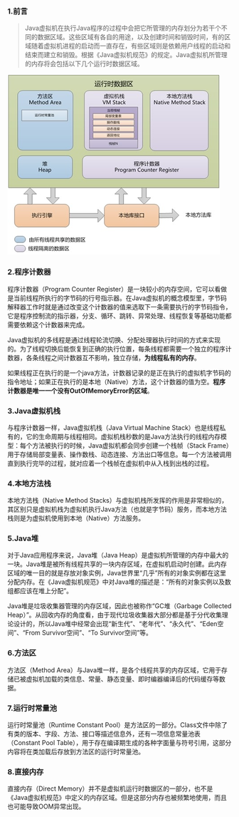

### 1.前言

> Java虚拟机在执行Java程序的过程中会把它所管理的内存划分为若干个不同的数据区域。这些区域有各自的用途，以及创建时间和销毁时间，有的区域随着虚拟机进程的启动而一直存在，有些区域则是依赖用户线程的启动和结束而建立和销毁。根据《Java虚拟机规范》的规定。Java虚拟机所管理的内存将会包括以下几个运行时数据区域。

![avatar](../pictures/jvm.png)

### 2.程序计数器

  程序计数器（Program Counter Register）是一块较小的内存空间，它可以看做是当前线程所执行的字节码的行号指示器。在Java虚拟机的概念模型里，字节码解释器工作时就是通过改变这个计数器的值来选取下一条需要执行的字节码指令，它是程序控制流的指示器，分支、循环、跳转、异常处理、线程恢复等基础功能都需要依赖这个计数器来完成。

  Java虚拟机的多线程是通过线程轮流切换、分配处理器执行时间的方式来实现的。为了线程切换后能恢复到正确的执行位置，每条线程都需要一个独立的程序计数器，各条线程之间计数器互不影响，独立存储，**为线程私有的内存**。

  如果线程正在执行的是一个java方法，计数器记录的是正在执行的虚拟机字节码的指令地址；如果正在执行的是本地（Native）方法，这个计数器的值为空。**程序计数器是唯一一个没有OutOfMemoryError的区域**。

### 3.Java虚拟机栈 

  与程序计数器一样，Java虚拟机栈（Java Virtual Machine Stack）也是线程私有的，它的生命周期与线程相同。虚拟机栈秒数的是Java方法执行的线程内存模型：每个方法被执行的时候，Java虚拟机都会同步创建一个栈帧（Stack Frame）用于存储局部变量表、操作数栈、动态连接、方法出口等信息。每一个方法被调用直到执行完毕的过程，就对应着一个栈帧在虚拟机中从入栈到出栈的过程。

### 4.本地方法栈

  本地方法栈（Native Method Stacks）与虚拟机栈所发挥的作用是非常相似的，其区别只是虚拟机栈为虚拟机执行Java方法（也就是字节码）服务，而本地方法栈则是为虚拟机使用到本地（Native）方法服务。

### 5.Java堆

  对于Java应用程序来说，Java堆（Java Heap）是虚拟机所管理的内存中最大的一块。Java堆是被所有线程共享的一块内存区域，在虚拟机启动时创建。此内存区域的唯一目的就是存放对象实例，Java世界里“几乎”所有的对象实例都在这里分配内存。在《Java虚拟机规范》中对Java堆的描述是：“所有的对象实例以及数组都应该在堆上分配”。

  Java堆是垃圾收集器管理的内存区域，因此也被称作“GC堆（Garbage Collected Heap）”。从回收内存的角度看，由于现代垃圾收集器大部分都是基于分代收集理论设计的，所以Java堆中经常会出现“新生代”、“老年代”、“永久代”、“Eden空间”、“From Survivor空间”、“To Survivor空间”等。

### 6.方法区

  方法区（Method Area）与Java堆一样，是各个线程共享的内存区域，它用于存储已被虚拟机加载的类信息、常量、静态变量、即时编器编译后的代码缓存等数据。

### 7.运行时常量池

  运行时常量池（Runtime Constant Pool）是方法区的一部分。Class文件中除了有类的版本、字段、方法、接口等描述信息外，还有一项信息常量池表（Constant Pool Table），用于存在编译期生成的各种字面量与符号引用，这部分内容将在类加载后存放到方法区的运行时常量池。

### 8.直接内存

  直接内存（Direct Memory）并不是虚拟机运行时数据区的一部分，也不是《Java虚拟机规范》中定义的内存区域。但是这部分内存也被频繁地使用，而且也可能导致OOM异常出现。